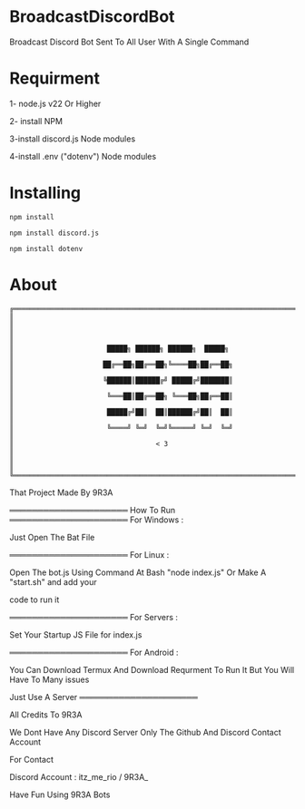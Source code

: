 # BroadcastDiscordBot

Broadcast Discord Bot Sent To All User With A Single Command

# Requirment

1- node.js v22 Or Higher

2- install NPM 

3-install discord.js Node modules

4-install .env ("dotenv") Node modules

# Installing

```
npm install
```
```
npm install discord.js
```
```
npm install dotenv
```

# About

    ╔═════════════════════════════════════════════════════════════════════════════════╗
    ║                                                                                 ║
    ║                                                                                 ║
    ║                       █████╗ ██████╗ ██████╗  █████╗ 		                        ║
    ║                      ██╔══██╗██╔══██╗╚════██╗██╔══██╗	                          ║
    ║                      ╚██████║██████╔╝ █████╔╝███████║	                          ║
    ║                       ╚═══██║██╔══██╗ ╚═══██╗██╔══██║                           ║
    ║                       █████╔╝██║  ██║██████╔╝██║  ██║                           ║
    ║                       ╚════╝ ╚═╝  ╚═╝╚═════╝ ╚═╝  ╚═╝                           ║
    ║                                   < 3                                           ║
    ║                                                                                 ║
    ╚═════════════════════════════════════════════════════════════════════════════════╝ 

That Project Made By 9R3A

═════════════════════
How To Run
═════════════════════
For Windows :

Just Open The Bat File


═════════════════════
For Linux :

Open The bot.js Using Command At Bash "node index.js" Or Make A "start.sh" and add your 

code to run it

═════════════════════
For Servers :

Set Your Startup JS File for index.js

═════════════════════
For Android : 

You Can Download Termux And Download Requrment To Run It But You Will Have To Many issues

Just Use A Server
═════════════════════

All Credits To 9R3A

We Dont Have Any Discord Server Only The Github And Discord Contact Account

For Contact

Discord Account : itz_me_rio / 9R3A_

Have Fun Using 9R3A Bots
